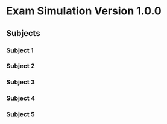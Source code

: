 # Exam Simulation Version 1.0.0

## Subjects

### Subject 1
### Subject 2
### Subject 3
### Subject 4
### Subject 5